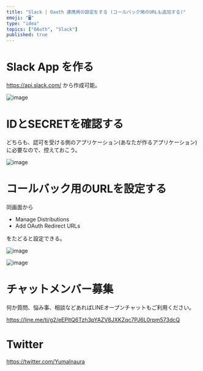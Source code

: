 ```yaml
---
title: "Slack | Oauth 連携用の設定をする (コールバック用のURLも追加する)"
emoji: "🖥"
type: "idea"
topics: ["OAuth", "Slack"]
published: true
---
```


# Slack App を作る

https://api.slack.com/ から作成可能。

![image](https://qiita-image-store.s3.amazonaws.com/0/89618/c1020f9d-12cf-d872-f02c-858b7b3e2084.png)

# IDとSECRETを確認する

どちらも、認可を受ける側のアプリケーション(あなたが作るアプリケーション)に必要なので、控えておこう。

![image](https://qiita-image-store.s3.amazonaws.com/0/89618/49bad7d8-15c7-2a56-d52b-673c4f089cf7.png)


# コールバック用のURLを設定する

同画面から

* Manage Distributions
* Add OAuth Redirect URLs

をたどると設定できる。

![image](https://qiita-image-store.s3.amazonaws.com/0/89618/bf664068-429e-4fb5-dc58-e5bbd8251c2c.png)


![image](https://qiita-image-store.s3.amazonaws.com/0/89618/04e85cbf-6084-dfed-7a7f-e3123275b045.png)








<!-- Update From Qiita API -->

# チャットメンバー募集


何か質問、悩み事、相談などあればLINEオープンチャットもご利用ください。

https://line.me/ti/g2/eEPltQ6Tzh3pYAZV8JXKZqc7PJ6L0rpm573dcQ





# Twitter


https://twitter.com/YumaInaura


<!-- Update From Qiita API -->


